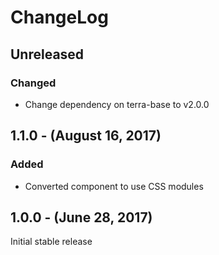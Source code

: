 ChangeLog
=========

Unreleased
----------
### Changed
* Change dependency on terra-base to v2.0.0

1.1.0 - (August 16, 2017)
-----------------
### Added
* Converted component to use CSS modules

1.0.0 - (June 28, 2017)
-----------------
Initial stable release
